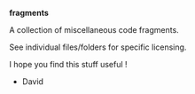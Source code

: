 
**fragments**

A collection of miscellaneous code fragments. 

See individual files/folders for specific licensing. 

I hope you find this stuff useful !

 - David
